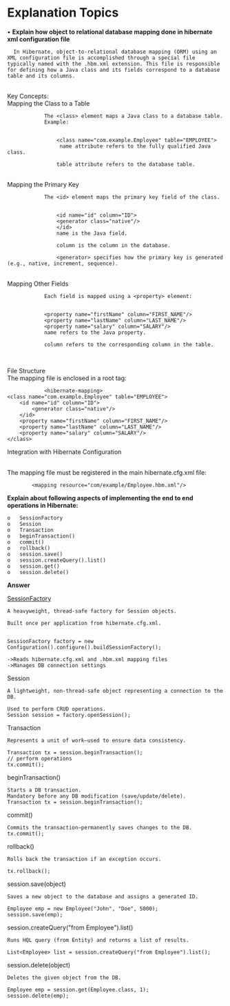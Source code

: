 # Explanation Topics 

•	**Explain how object to relational database mapping done in hibernate xml configuration file**

      In Hibernate, object-to-relational database mapping (ORM) using an XML configuration file is accomplished through a special file typically named with the .hbm.xml extension. This file is responsible for defining how a Java class and its fields correspond to a database table and its columns.
<br>
      Key Concepts:
<br>        
            Mapping the Class to a Table

                The <class> element maps a Java class to a database table.
                Example:

 
                    <class name="com.example.Employee" table="EMPLOYEE">
                     name attribute refers to the fully qualified Java class.

                    table attribute refers to the database table.
<br>
            Mapping the Primary Key

                The <id> element maps the primary key field of the class.


                    <id name="id" column="ID">
                    <generator class="native"/>
                    </id>
                    name is the Java field.

                    column is the column in the database.

                    <generator> specifies how the primary key is generated (e.g., native, increment, sequence).
<br>
            Mapping Other Fields

                Each field is mapped using a <property> element:


                <property name="firstName" column="FIRST_NAME"/>
                <property name="lastName" column="LAST_NAME"/>
                <property name="salary" column="SALARY"/>
                name refers to the Java property.

                column refers to the corresponding column in the table.
<br>

File Structure
<br>
            The mapping file is enclosed in a root <hibernate-mapping> tag:


                <hibernate-mapping>
    <class name="com.example.Employee" table="EMPLOYEE">
        <id name="id" column="ID">
            <generator class="native"/>
        </id>
        <property name="firstName" column="FIRST_NAME"/>
        <property name="lastName" column="LAST_NAME"/>
        <property name="salary" column="SALARY"/>
    </class>
</hibernate-mapping>
            
Integration with Hibernate Configuration


<br>
The mapping file must be registered in the main hibernate.cfg.xml file:


            <mapping resource="com/example/Employee.hbm.xml"/>



**Explain about following aspects of implementing the end to end operations in Hibernate:**

    o	SessionFactory
    o	Session
    o	Transaction
    o	beginTransaction()
    o	commit()
    o	rollback()
    o	session.save()
    o	session.createQuery().list()
    o	session.get()
    o	session.delete()
                
**Answer**

<u>SessionFactory</u>

    A heavyweight, thread-safe factory for Session objects.

    Built once per application from hibernate.cfg.xml.


    SessionFactory factory = new Configuration().configure().buildSessionFactory();

    ->Reads hibernate.cfg.xml and .hbm.xml mapping files
    ->Manages DB connection settings


Session

    A lightweight, non-thread-safe object representing a connection to the DB.

    Used to perform CRUD operations.
    Session session = factory.openSession();


Transaction

    Represents a unit of work—used to ensure data consistency.

    Transaction tx = session.beginTransaction();
    // perform operations
    tx.commit();


beginTransaction()

    Starts a DB transaction.
    Mandatory before any DB modification (save/update/delete).
    Transaction tx = session.beginTransaction();

commit()

    Commits the transaction—permanently saves changes to the DB.
    tx.commit();

rollback()

    Rolls back the transaction if an exception occurs.

    tx.rollback();

session.save(object)

    Saves a new object to the database and assigns a generated ID.

    Employee emp = new Employee("John", "Doe", 5000);
    session.save(emp);

session.createQuery("from Employee").list()

    Runs HQL query (from Entity) and returns a list of results.

    List<Employee> list = session.createQuery("from Employee").list();

session.delete(object)

    Deletes the given object from the DB.

    Employee emp = session.get(Employee.class, 1);
    session.delete(emp);